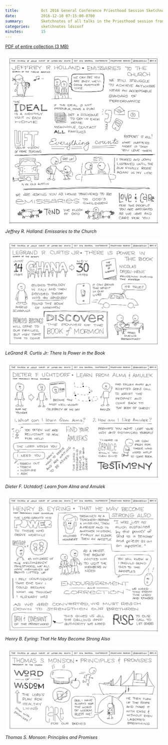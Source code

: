 ```yaml
---
title:          Oct 2016 General Conference Priesthood Session Sketchnotes
date:           2016-12-10 07:15:00-0700
summary:        Sketchnotes of all talks in the Priesthood session from Oct 2016 LDS General Conference
categories:     sketchnotes ldsconf
minutes:        15
---
```


[PDF of entire collection (3 MB)](/images/sketchnotes/general-conference-oct-2016/oct-2016-general-conference-04-priesthood-sketchnotes.pdf)

![General Conference 18](/images/sketchnotes/general-conference-oct-2016/oct-2016-general-conference-sketchnote-18.jpg)
_Jeffrey R. Holland: Emissaries to the Church_

![General Conference 19](/images/sketchnotes/general-conference-oct-2016/oct-2016-general-conference-sketchnote-19.jpg)
_LeGrand R. Curtis Jr: There Is Power in the Book_

![General Conference 20](/images/sketchnotes/general-conference-oct-2016/oct-2016-general-conference-sketchnote-20.jpg)
_Dieter F. Uchtdorf: Learn from Alma and Amulek_

![General Conference 21](/images/sketchnotes/general-conference-oct-2016/oct-2016-general-conference-sketchnote-21.jpg)
_Henry B. Eyring: That He May Become Strong Also_

![General Conference 22](/images/sketchnotes/general-conference-oct-2016/oct-2016-general-conference-sketchnote-22.jpg)
_Thomas S. Monson: Principles and Promises_
